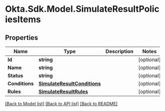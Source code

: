 # Okta.Sdk.Model.SimulateResultPoliciesItems

## Properties

Name | Type | Description | Notes
------------ | ------------- | ------------- | -------------
**Id** | **string** |  | [optional] 
**Name** | **string** |  | [optional] 
**Status** | **string** |  | [optional] 
**Conditions** | [**SimulateResultConditions**](SimulateResultConditions.md) |  | [optional] 
**Rules** | [**SimulateResultRules**](SimulateResultRules.md) |  | [optional] 

[[Back to Model list]](../README.md#documentation-for-models) [[Back to API list]](../README.md#documentation-for-api-endpoints) [[Back to README]](../README.md)


